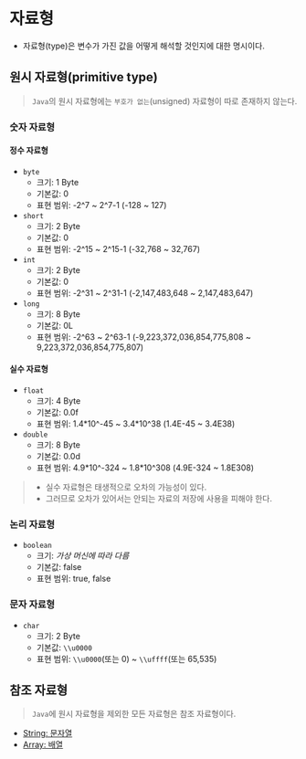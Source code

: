 # 자료형

- 자료형(type)은 변수가 가진 값을 어떻게 해석할 것인지에 대한 명시이다.

## 원시 자료형(primitive type)

> `Java`의 원시 자료형에는 `부호가 없는`(unsigned) 자료형이 따로 존재하지 않는다.

### 숫자 자료형

#### 정수 자료형

- `byte`
  - 크기: 1 Byte
  - 기본값: 0
  - 표현 범위: -2^7 ~ 2^7-1 (-128 ~ 127)
- `short`
  - 크기: 2 Byte
  - 기본값: 0
  - 표현 범위: -2^15 ~ 2^15-1 (-32,768 ~ 32,767)
- `int`
  - 크기: 2 Byte
  - 기본값: 0
  - 표현 범위: -2^31 ~ 2^31-1 (-2,147,483,648 ~ 2,147,483,647)
- `long`
  - 크기: 8 Byte
  - 기본값: 0L
  - 표현 범위: -2^63 ~ 2^63-1 (-9,223,372,036,854,775,808 ~ 9,223,372,036,854,775,807)

#### 실수 자료형

- `float`
  - 크기: 4 Byte
  - 기본값: 0.0f
  - 표현 범위: 1.4\*10^-45 ~ 3.4\*10^38 (1.4E-45 ~ 3.4E38)
- `double`
  - 크기: 8 Byte
  - 기본값: 0.0d
  - 표현 범위: 4.9\*10^-324 ~ 1.8\*10^308 (4.9E-324 ~ 1.8E308)

> - 실수 자료형은 태생적으로 오차의 가능성이 있다.
> - 그러므로 오차가 있어서는 안되는 자료의 저장에 사용을 피해야 한다.

### 논리 자료형

- `boolean`
  - 크기: _가상 머신에 따라 다름_
  - 기본값: false
  - 표현 범위: true, false

### 문자 자료형

- `char`
  - 크기: 2 Byte
  - 기본값: `\\u0000`
  - 표현 범위: `\\u0000`(또는 0) ~ `\\uffff`(또는 65,535)

## 참조 자료형

> `Java`에 원시 자료형을 제외한 모든 자료형은 참조 자료형이다.

- [String: 문자열](./type/string.md)
- [Array: 배열](./type/array.md)
